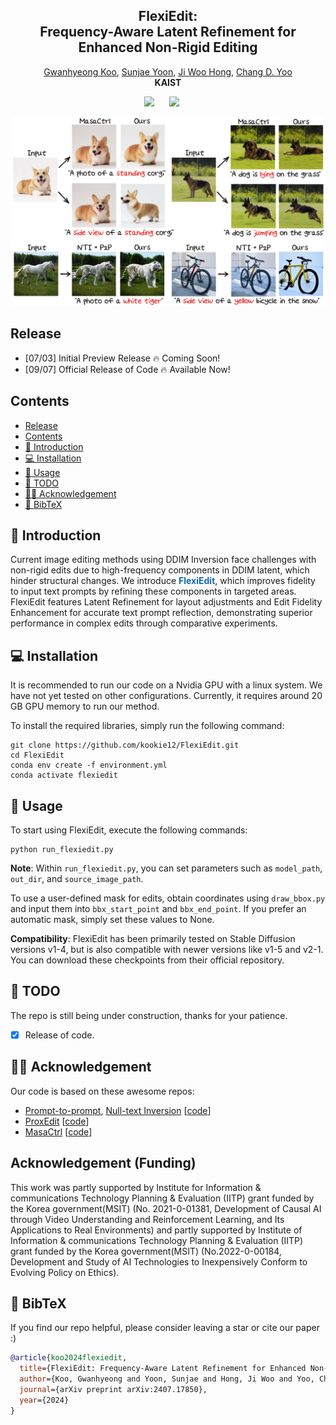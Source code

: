<p align="center">
  <h2 align="center"><strong>FlexiEdit:<br> Frequency-Aware Latent Refinement for <br> Enhanced Non-Rigid Editing</strong></h2>

<p align="center">
    <a href="https://kookie12.github.io/">Gwanhyeong Koo</a>,
    <a href="https://dbstjswo505.github.io/">Sunjae Yoon</a>,
    <a href="https://jiwoohong93.github.io/">Ji Woo Hong</a>,
    <a href="http://sanctusfactory.com/family.php">Chang D. Yoo</a>
    <br>
    <b>KAIST</b>
</p>


<div align="center">

<a href='https://arxiv.org/abs/2407.17850'><img src='https://img.shields.io/badge/arXiv-2406.10163-b31b1b.svg'></a> &nbsp;&nbsp;&nbsp;&nbsp;
<a href='https://kookie12.github.io/FlexiEdit-Project-Page/'><img src='https://img.shields.io/badge/Project-Page-Green'></a> &nbsp;&nbsp;&nbsp;&nbsp;

</div>


<p align="center">
    <img src="images_github/FlexiEdit.jpg" alt="FlexiEdit" width="700" height="auto">
</p>

## Release
- [07/03] Initial Preview Release 🔥 Coming Soon!
- [09/07] Official Release of Code 🔥 Available Now!

## Contents
- [Release](#release)
- [Contents](#contents)
- [🐶 Introduction](#-introduction)
- [💻 Installation](#-installation)
- [🚀 Usage](#-usage)
- [📆 TODO](#-todo)
- [🙌🏻 Acknowledgement](#-acknowledgement)
- [📖 BibTeX](#-bibtex)

## 🐶 Introduction
Current image editing methods using DDIM Inversion face challenges with non-rigid edits due to high-frequency components in DDIM latent, which hinder structural changes. We introduce <font color="#1367a7"><b>FlexiEdit</b></font>, which improves fidelity to input text prompts by refining these components in targeted areas. FlexiEdit features Latent Refinement for layout adjustments and Edit Fidelity Enhancement for accurate text prompt reflection, demonstrating superior performance in complex edits through comparative experiments.


<!-- ## Examples -->

## 💻 Installation
It is recommended to run our code on a Nvidia GPU with a linux system. We have not yet tested on other configurations. Currently, it requires around 20 GB GPU memory to run our method. 

To install the required libraries, simply run the following command:
```
git clone https://github.com/kookie12/FlexiEdit.git
cd FlexiEdit
conda env create -f environment.yml
conda activate flexiedit
```


## 🚀 Usage
To start using FlexiEdit, execute the following commands:
```
python run_flexiedit.py
```

**Note**: Within `run_flexiedit.py`, you can set parameters such as `model_path`, `out_dir`, and `source_image_path`.

To use a user-defined mask for edits, obtain coordinates using `draw_bbox.py` and input them into `bbx_start_point` and `bbx_end_point`. If you prefer an automatic mask, simply set these values to None.

**Compatibility**: FlexiEdit has been primarily tested on Stable Diffusion versions v1-4, but is also compatible with newer versions like v1-5 and v2-1. You can download these checkpoints from their official repository.

## 📆 TODO
The repo is still being under construction, thanks for your patience. 
- [x] Release of code.


## 🙌🏻 Acknowledgement
Our code is based on these awesome repos:
* [Prompt-to-prompt](https://arxiv.org/abs/2208.01626), [Null-text Inversion](https://arxiv.org/abs/2211.09794) [[code](https://github.com/google/prompt-to-prompt)]
* [ProxEdit](https://arxiv.org/abs/2306.05414) [[code](https://github.com/phymhan/prompt-to-prompt?tab=readme-ov-file)]
* [MasaCtrl](https://arxiv.org/abs/2304.08465) [[code](https://github.com/TencentARC/MasaCtrl)]

## Acknowledgement (Funding)
This work was partly supported by Institute for Information & communications Technology Planning & Evaluation (IITP) grant funded by the Korea government(MSIT) (No. 2021-0-01381, Development of Causal AI through Video Understanding and Reinforcement Learning, and Its Applications to Real Environments) and partly supported by Institute of Information & communications Technology Planning & Evaluation (IITP) grant funded by the Korea government(MSIT) (No.2022-0-00184, Development and Study of AI Technologies to Inexpensively Conform to Evolving Policy on Ethics).

## 📖 BibTeX
If you find our repo helpful, please consider leaving a star or cite our paper :)
```bibtex
@article{koo2024flexiedit,
  title={FlexiEdit: Frequency-Aware Latent Refinement for Enhanced Non-Rigid Editing},
  author={Koo, Gwanhyeong and Yoon, Sunjae and Hong, Ji Woo and Yoo, Chang D},
  journal={arXiv preprint arXiv:2407.17850},
  year={2024}
}
```
